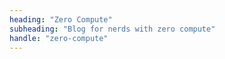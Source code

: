 ```yaml
---
heading: "Zero Compute"
subheading: "Blog for nerds with zero compute"
handle: "zero-compute"
---
```

